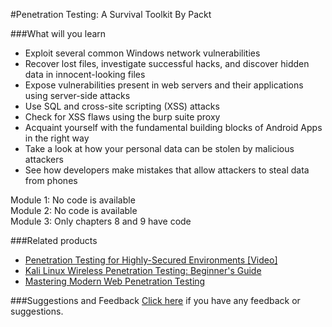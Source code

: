 #Penetration Testing: A Survival Toolkit
By Packt


###What will you learn

* Exploit several common Windows network vulnerabilities
* Recover lost files, investigate successful hacks, and discover hidden data in innocent-looking files
* Expose vulnerabilities present in web servers and their applications using server-side attacks
* Use SQL and cross-site scripting (XSS) attacks
* Check for XSS flaws using the burp suite proxy
* Acquaint yourself with the fundamental building blocks of Android Apps in the right way
* Take a look at how your personal data can be stolen by malicious attackers
* See how developers make mistakes that allow attackers to steal data from phones

Module 1: No code is available  
Module 2: No code is available  
Module 3: Only chapters 8 and 9 have code  



###Related products

* [Penetration Testing for Highly-Secured Environments [Video]](https://www.packtpub.com/networking-and-servers/penetration-testing-highly-secured-environments-video?utm_source=github&utm_medium=repository&utm_campaign=9781782164500)
* [Kali Linux Wireless Penetration Testing: Beginner's Guide](https://www.packtpub.com/networking-and-servers/kali-linux-wireless-penetration-testing-beginners-guide?utm_source=github&utm_medium=repository&utm_campaign=9781783280414)
* [Mastering Modern Web Penetration Testing](https://www.packtpub.com/networking-and-servers/mastering-modern-web-penetration-testing?utm_source=github&utm_medium=repository&utm_campaign=9781785284588)


###Suggestions and Feedback
 [Click here](https://docs.google.com/forms/d/e/1FAIpQLSe5qwunkGf6PUvzPirPDtuy1Du5Rlzew23UBp2S-P3wB-GcwQ/viewform) if you have any feedback or suggestions.
